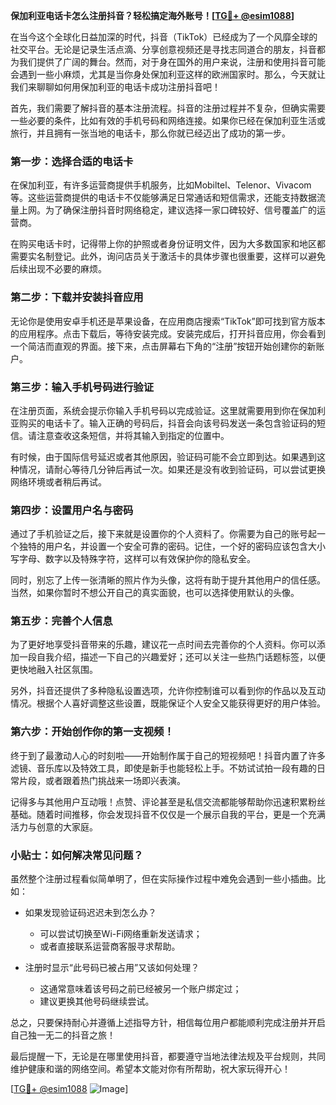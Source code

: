**保加利亚电话卡怎么注册抖音？轻松搞定海外账号！[[TG💪+ @esim1088](https://t.me/s/esim1088)]**

在当今这个全球化日益加深的时代，抖音（TikTok）已经成为了一个风靡全球的社交平台。无论是记录生活点滴、分享创意视频还是寻找志同道合的朋友，抖音都为我们提供了广阔的舞台。然而，对于身在国外的用户来说，注册和使用抖音可能会遇到一些小麻烦，尤其是当你身处保加利亚这样的欧洲国家时。那么，今天就让我们来聊聊如何用保加利亚的电话卡成功注册抖音吧！

首先，我们需要了解抖音的基本注册流程。抖音的注册过程并不复杂，但确实需要一些必要的条件，比如有效的手机号码和网络连接。如果你已经在保加利亚生活或旅行，并且拥有一张当地的电话卡，那么你就已经迈出了成功的第一步。

### 第一步：选择合适的电话卡

在保加利亚，有许多运营商提供手机服务，比如Mobiltel、Telenor、Vivacom等。这些运营商提供的电话卡不仅能够满足日常通话和短信需求，还能支持数据流量上网。为了确保注册抖音时网络稳定，建议选择一家口碑较好、信号覆盖广的运营商。

在购买电话卡时，记得带上你的护照或者身份证明文件，因为大多数国家和地区都需要实名制登记。此外，询问店员关于激活卡的具体步骤也很重要，这样可以避免后续出现不必要的麻烦。

### 第二步：下载并安装抖音应用

无论你是使用安卓手机还是苹果设备，在应用商店搜索“TikTok”即可找到官方版本的应用程序。点击下载后，等待安装完成。安装完成后，打开抖音应用，你会看到一个简洁而直观的界面。接下来，点击屏幕右下角的“注册”按钮开始创建你的新账户。

### 第三步：输入手机号码进行验证

在注册页面，系统会提示你输入手机号码以完成验证。这里就需要用到你在保加利亚购买的电话卡了。输入正确的号码后，抖音会向该号码发送一条包含验证码的短信。请注意查收这条短信，并将其输入到指定的位置中。

有时候，由于国际信号延迟或者其他原因，验证码可能不会立即到达。如果遇到这种情况，请耐心等待几分钟后再试一次。如果还是没有收到验证码，可以尝试更换网络环境或者稍后再试。

### 第四步：设置用户名与密码

通过了手机验证之后，接下来就是设置你的个人资料了。你需要为自己的账号起一个独特的用户名，并设置一个安全可靠的密码。记住，一个好的密码应该包含大小写字母、数字以及特殊字符，这样可以有效保护你的隐私安全。

同时，别忘了上传一张清晰的照片作为头像，这将有助于提升其他用户的信任感。当然，如果你暂时不想公开自己的真实面貌，也可以选择使用默认的头像。

### 第五步：完善个人信息

为了更好地享受抖音带来的乐趣，建议花一点时间去完善你的个人资料。你可以添加一段自我介绍，描述一下自己的兴趣爱好；还可以关注一些热门话题标签，以便更快地融入社区氛围。

另外，抖音还提供了多种隐私设置选项，允许你控制谁可以看到你的作品以及互动情况。根据个人喜好调整这些设置，既能保证个人安全又能获得更好的用户体验。

### 第六步：开始创作你的第一支视频！

终于到了最激动人心的时刻啦——开始制作属于自己的短视频吧！抖音内置了许多滤镜、音乐库以及特效工具，即使是新手也能轻松上手。不妨试试拍一段有趣的日常片段，或者跟着热门挑战来一场即兴表演。

记得多与其他用户互动哦！点赞、评论甚至是私信交流都能够帮助你迅速积累粉丝基础。随着时间推移，你会发现抖音不仅仅是一个展示自我的平台，更是一个充满活力与创意的大家庭。

### 小贴士：如何解决常见问题？

虽然整个注册过程看似简单明了，但在实际操作过程中难免会遇到一些小插曲。比如：

- 如果发现验证码迟迟未到怎么办？
   - 可以尝试切换至Wi-Fi网络重新发送请求；
   - 或者直接联系运营商客服寻求帮助。
   
- 注册时显示“此号码已被占用”又该如何处理？
   - 这通常意味着该号码之前已经被另一个账户绑定过；
   - 建议更换其他号码继续尝试。

总之，只要保持耐心并遵循上述指导方针，相信每位用户都能顺利完成注册并开启自己独一无二的抖音之旅！

最后提醒一下，无论是在哪里使用抖音，都要遵守当地法律法规及平台规则，共同维护健康和谐的网络空间。希望本文能对你有所帮助，祝大家玩得开心！

[[TG💪+ @esim1088](https://t.me/s/esim1088) ![Image](https://i.postimg.cc/4NQfJmqS/Snipaste-2025-05-13-00-14-12.png)]